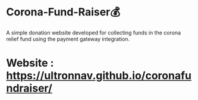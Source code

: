 # Corona-Fund-Raiser💰 
A simple donation website developed for collecting funds in the corona relief fund using the payment gateway integration.

# Website : https://ultronnav.github.io/coronafundraiser/


